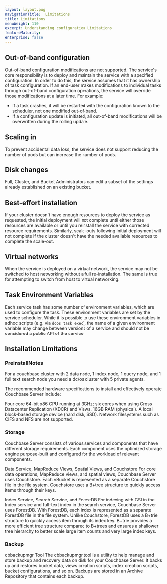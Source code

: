 ```yaml
---
layout: layout.pug
navigationTitle:  Limitations
title: Limitations
menuWeight: 110
excerpt: Understanding configuration Limitations
featureMaturity:
enterprise: false
---
```


## Out-of-band configuration

Out-of-band configuration modifications are not supported. The service's core responsibility is to deploy and maintain the service with a specified configuration. In order to do this, the service assumes that it has ownership of task configuration. If an end-user makes modifications to individual tasks through out-of-band configuration operations, the service will override those modifications at a later time. For example:

- If a task crashes, it will be restarted with the configuration known to the scheduler, not one modified out-of-band.
- If a configuration update is initiated, all out-of-band modifications will be overwritten during the rolling update.

## Scaling in

To prevent accidental data loss, the service does not support reducing the number of pods but can increase the number of pods.

## Disk changes

Full, Cluster, and Bucket Administrators can edit a subset of the settings already established on an existing bucket. 

## Best-effort installation

If your cluster doesn't have enough resources to deploy the service as requested, the initial deployment will not complete until either those resources are available or until you reinstall the service with corrected resource requirements. Similarly, scale-outs following initial deployment will not complete if the cluster doesn't have the needed available resources to complete the scale-out.

## Virtual networks

When the service is deployed on a virtual network, the service may not be switched to host networking without a full re-installation. The same is true for attempting to switch from host to virtual networking.

## Task Environment Variables

Each service task has some number of environment variables, which are used to configure the task. These environment variables are set by the service scheduler. While it is possible to use these environment variables in adhoc scripts (e.g. via `dcos task exec`), the name of a given environment variable may change between versions of a service and should not be considered a public API of the service.

## Installation Limitations

### PreinstallNotes 

For a couchbase cluster with 2 data node, 1 index node, 1 query node, and 1 full text search node you need a dc/os cluster with 5 private agents.

The recommended hardware specifications to install and effectively operate Couchbase Server include:

Four core 64-bit x86 CPU running at 3GHz; six cores when using Cross Datacenter Replication (XDCR) and Views.
16GB RAM (physical).
A local block-based storage device (hard disk, SSD). Network filesystems such as CIFS and NFS are not supported.

### Storage 
Couchbase Server consists of various services and components that have different storage requirements. Each component uses the optimized storage engine purpose-built and configured for the workload of relevant components.

Data Service, MapReduce Views, Spatial Views, and Couchstore
For core data operations, MapReduce views, and spatial views, Couchbase Server uses Couchstore. Each vBucket is represented as a separate Couchstore file in the file system. Couchstore uses a B+tree structure to quickly access items through their keys. 

Index Service, Search Service, and ForestDB
For indexing with GSI in the Index service and full-text index in the search service, Couchbase Server uses ForestDB. With ForestDB, each index is represented as a separate ForestDB file in the file system. Unlike Couchstore, ForestDB uses a B+trie structure to quickly access item through its index key. B+trie provides a more efficient tree structure compared to B+trees and ensures a shallower tree hierarchy to better scale large item counts and very large index keys.

### Backup
cbbackupmgr Tool
The cbbackupmgr tool is a utility to help manage and store backup and recovery data on disk for your Couchbase Server. It backs up and restores bucket data, views creation scripts, index creation scripts, bucket configurations, and so on. Backups are stored in an Archive Repository that contains each backup.
